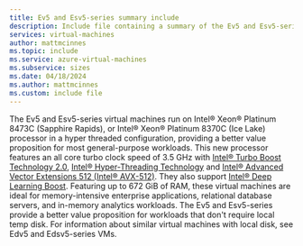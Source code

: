 ```yaml
---
title: Ev5 and Esv5-series summary include
description: Include file containing a summary of the Ev5 and Esv5-series size family.
services: virtual-machines
author: mattmcinnes
ms.topic: include
ms.service: azure-virtual-machines
ms.subservice: sizes
ms.date: 04/18/2024
ms.author: mattmcinnes
ms.custom: include file
---
```

The Ev5 and Esv5-series virtual machines run on Intel® Xeon® Platinum 8473C (Sapphire Rapids), or Intel® Xeon® Platinum 8370C (Ice Lake) processor in a hyper threaded configuration, providing a better value proposition for most general-purpose workloads. This new processor features an all core turbo clock speed of 3.5 GHz with [Intel® Turbo Boost Technology 2.0](https://www.intel.com/content/www/us/en/architecture-and-technology/turbo-boost/turbo-boost-technology.html), [Intel® Hyper-Threading Technology](https://www.intel.com/content/www/us/en/architecture-and-technology/hyper-threading/hyper-threading-technology.html) and [Intel® Advanced Vector Extensions 512 (Intel® AVX-512)](https://www.intel.com/content/www/us/en/architecture-and-technology/avx-512-overview.html). They also support [Intel® Deep Learning Boost](https://software.intel.com/content/www/us/en/develop/topics/ai/deep-learning-boost.html). Featuring up to 672 GiB of RAM, these virtual machines are ideal for memory-intensive enterprise applications, relational database servers, and in-memory analytics workloads. The Ev5 and Esv5-series provide a better value proposition for workloads that don't require local temp disk. For information about similar virtual machines with local disk, see Edv5 and Edsv5-series VMs.